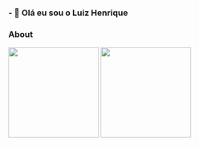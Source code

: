 ### - 👋 Olá eu sou o Luiz Henrique

### About 
<div>
  <img height='180em' src='https://github-readme-stats.vercel.app/api?username=lhenriquesf&show_icons=true&theme=dracula'/> 
  <img height='180em' src='https://github-readme-stats.vercel.app/api/top-langs/?username=lhenriquesf&layout=compact&theme=dracula'/>
</div>
